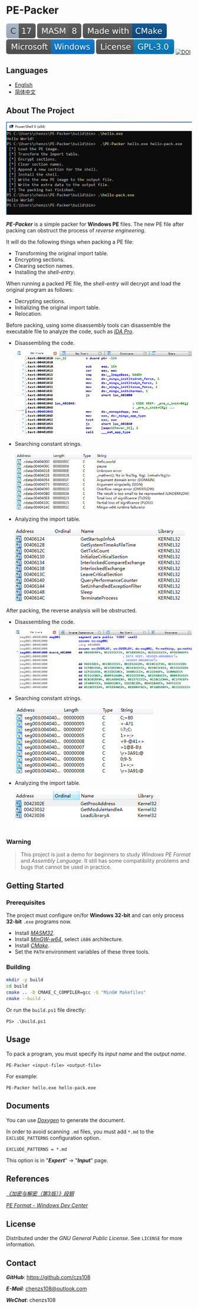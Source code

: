 # PE-Packer

![C](docs/badges/C-17.svg)
![MASM](docs/badges/MASM-8.svg)
[![CMake](docs/badges/Made-with-CMake.svg)](https://cmake.org)
[![Windows](docs/badges/Microsoft-Windows.svg)](https://www.microsoft.com/en-ie/windows)
[![License](docs/badges/License-GPL-3.0.svg)](https://www.gnu.org/licenses/gpl-3.0.html)
[![DOI](https://zenodo.org/badge/231357933.svg)](https://zenodo.org/badge/latestdoi/231357933)

## Languages

- [English](https://github.com/czs108/PE-Packer/blob/master/README.md)
- [简体中文](https://github.com/czs108/PE-Packer/blob/master/README-CN.md)

## About The Project

![test-helloworld](docs/screenshots/test-helloworld.png)

***PE-Packer*** is a simple packer for **Windows PE** files. The new PE file after packing can obstruct the process of *reverse engineering*.

It will do the following things when packing a PE file:

- Transforming the original import table.
- Encrypting sections.
- Clearing section names.
- Installing the *shell-entry*.

When running a packed PE file, the *shell-entry* will decrypt and load the original program as follows:

- Decrypting sections.
- Initializing the original import table.
- Relocation.

Before packing, using some disassembly tools can disassemble the executable file to analyze the code, such as [*IDA Pro*](https://www.hex-rays.com/products/ida).

- Disassembling the code.

  ![code](docs/screenshots/code.png)

- Searching constant strings.

  ![string](docs/screenshots/string.png)

- Analyzing the import table.

  ![import-table](docs/screenshots/import-table.png)

After packing, the reverse analysis will be obstructed.

- Disassembling the code.

  ![packed-code](docs/screenshots/packed-code.png)

- Searching constant strings.

  ![packed-string](docs/screenshots/packed-string.png)

- Analyzing the import table.

  ![packed-import-table](docs/screenshots/packed-import-table.png)

### Warning

> This project is just a demo for beginners to study *Windows PE Format* and *Assembly Language*. It still has some compatibility problems and bugs that cannot be used in practice.

## Getting Started

### Prerequisites

The project must configure on/for **Windows 32-bit** and can only process **32-bit** `.exe` programs now.

- Install [*MASM32*](http://www.masm32.com).
- Install [*MinGW-w64*](https://www.mingw-w64.org), select `i686` architecture.
- Install [*CMake*](https://cmake.org).
- Set the `PATH` environment variables of these three tools.

### Building

```bash
mkdir -p build
cd build
cmake .. -D CMAKE_C_COMPILER=gcc -G "MinGW Makefiles"
cmake --build .
```

Or run the `build.ps1` file directly:

```console
PS> .\build.ps1
```

## Usage

To pack a program, you must specify its *input name* and the *output name*.

```console
PE-Packer <input-file> <output-file>
```

For example:

```console
PE-Packer hello.exe hello-pack.exe
```

## Documents

You can use [*Doxygen*](http://www.doxygen.nl) to generate the document.

In order to avoid scanning `.md` files, you must add `*.md` to the `EXCLUDE_PATTERNS` configuration option.

```
EXCLUDE_PATTERNS = *.md
```

This option is in "***Expert***" -> "***Input***" page.

## References

[*《加密与解密（第3版）》段钢*](https://book.douban.com/subject/3091212)

[*PE Format - Windows Dev Center*](https://docs.microsoft.com/en-us/windows/win32/debug/pe-format)

## License

Distributed under the *GNU General Public License*. See `LICENSE` for more information.

## Contact

***GitHub***: https://github.com/czs108

***E-Mail***: chenzs108@outlook.com

***WeChat***: chenzs108